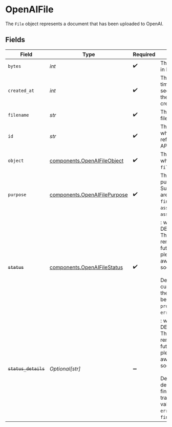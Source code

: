 # OpenAIFile

The `File` object represents a document that has been uploaded to OpenAI.


## Fields

| Field                                                                                                                                                                                                                                              | Type                                                                                                                                                                                                                                               | Required                                                                                                                                                                                                                                           | Description                                                                                                                                                                                                                                        |
| -------------------------------------------------------------------------------------------------------------------------------------------------------------------------------------------------------------------------------------------------- | -------------------------------------------------------------------------------------------------------------------------------------------------------------------------------------------------------------------------------------------------- | -------------------------------------------------------------------------------------------------------------------------------------------------------------------------------------------------------------------------------------------------- | -------------------------------------------------------------------------------------------------------------------------------------------------------------------------------------------------------------------------------------------------- |
| `bytes`                                                                                                                                                                                                                                            | *int*                                                                                                                                                                                                                                              | :heavy_check_mark:                                                                                                                                                                                                                                 | The size of the file, in bytes.                                                                                                                                                                                                                    |
| `created_at`                                                                                                                                                                                                                                       | *int*                                                                                                                                                                                                                                              | :heavy_check_mark:                                                                                                                                                                                                                                 | The Unix timestamp (in seconds) for when the file was created.                                                                                                                                                                                     |
| `filename`                                                                                                                                                                                                                                         | *str*                                                                                                                                                                                                                                              | :heavy_check_mark:                                                                                                                                                                                                                                 | The name of the file.                                                                                                                                                                                                                              |
| `id`                                                                                                                                                                                                                                               | *str*                                                                                                                                                                                                                                              | :heavy_check_mark:                                                                                                                                                                                                                                 | The file identifier, which can be referenced in the API endpoints.                                                                                                                                                                                 |
| `object`                                                                                                                                                                                                                                           | [components.OpenAIFileObject](../../models/shared/openaifileobject.md)                                                                                                                                                                             | :heavy_check_mark:                                                                                                                                                                                                                                 | The object type, which is always `file`.                                                                                                                                                                                                           |
| `purpose`                                                                                                                                                                                                                                          | [components.OpenAIFilePurpose](../../models/shared/openaifilepurpose.md)                                                                                                                                                                           | :heavy_check_mark:                                                                                                                                                                                                                                 | The intended purpose of the file. Supported values are `fine-tune`, `fine-tune-results`, `assistants`, and `assistants_output`.                                                                                                                    |
| ~~`status`~~                                                                                                                                                                                                                                       | [components.OpenAIFileStatus](../../models/shared/openaifilestatus.md)                                                                                                                                                                             | :heavy_check_mark:                                                                                                                                                                                                                                 | : warning: ** DEPRECATED **: This will be removed in a future release, please migrate away from it as soon as possible.<br/><br/>Deprecated. The current status of the file, which can be either `uploaded`, `processed`, or `error`.              |
| ~~`status_details`~~                                                                                                                                                                                                                               | *Optional[str]*                                                                                                                                                                                                                                    | :heavy_minus_sign:                                                                                                                                                                                                                                 | : warning: ** DEPRECATED **: This will be removed in a future release, please migrate away from it as soon as possible.<br/><br/>Deprecated. For details on why a fine-tuning training file failed validation, see the `error` field on `fine_tuning.job`. |